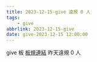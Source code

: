 ```yaml
---
title: 2023-12-15-give 違規 0 人
tags:
    - give
abbrlink: 2023-12-15-give
date: give-2023-12-15 12:00:00
---
```

give 板 [板規連結](https://www.ptt.cc/bbs/give/M.1612495900.A.C32.html)
昨天違規 0 人
